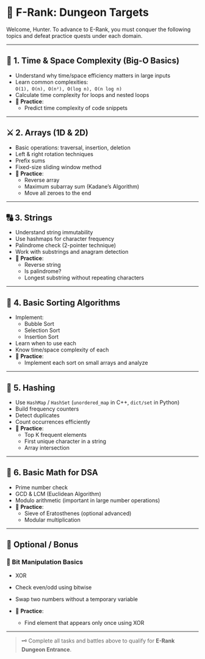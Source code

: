 # 🎯 F-Rank: Dungeon Targets

Welcome, Hunter. To advance to E-Rank, you must conquer the following topics and defeat practice quests under each domain.

---

## 🧠 1. Time & Space Complexity (Big-O Basics)
- Understand why time/space efficiency matters in large inputs
- Learn common complexities:  
  `O(1), O(n), O(n²), O(log n), O(n log n)`
- Calculate time complexity for loops and nested loops
- 🧪 **Practice**:
  - Predict time complexity of code snippets

---

## ⚔️ 2. Arrays (1D & 2D)
- Basic operations: traversal, insertion, deletion
- Left & right rotation techniques
- Prefix sums
- Fixed-size sliding window method
- 🧪 **Practice**:
  - Reverse array  
  - Maximum subarray sum (Kadane’s Algorithm)  
  - Move all zeroes to the end

---

## 🔠 3. Strings
- Understand string immutability
- Use hashmaps for character frequency
- Palindrome check (2-pointer technique)
- Work with substrings and anagram detection
- 🧪 **Practice**:
  - Reverse string  
  - Is palindrome?  
  - Longest substring without repeating characters

---

## 🧱 4. Basic Sorting Algorithms
- Implement:
  - Bubble Sort
  - Selection Sort
  - Insertion Sort
- Learn when to use each
- Know time/space complexity of each
- 🧪 **Practice**:
  - Implement each sort on small arrays and analyze

---

## 🧾 5. Hashing
- Use `HashMap` / `HashSet` (`unordered_map` in C++, `dict/set` in Python)
- Build frequency counters
- Detect duplicates
- Count occurrences efficiently
- 🧪 **Practice**:
  - Top K frequent elements  
  - First unique character in a string  
  - Array intersection

---

## 🔢 6. Basic Math for DSA
- Prime number check
- GCD & LCM (Euclidean Algorithm)
- Modulo arithmetic (important in large number operations)
- 🧪 **Practice**:
  - Sieve of Eratosthenes (optional advanced)  
  - Modular multiplication

---

## 📘 Optional / Bonus

### 🧩 Bit Manipulation Basics
- XOR
- Check even/odd using bitwise
- Swap two numbers without a temporary variable

- 🧪 **Practice**:
  - Find element that appears only once using XOR

---

> 🗝️ Complete all tasks and battles above to qualify for **E-Rank Dungeon Entrance**.
